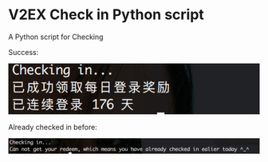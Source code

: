 # V2EX Check in Python script

A Python script for Checking

Success:

![check in successfully](./success.png)

Already checked in before:

![checked](./checked.png)

